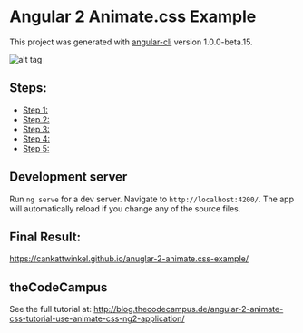 # Angular 2 Animate.css Example

This project was generated with [angular-cli](https://github.com/angular/angular-cli) version 1.0.0-beta.15.

![alt tag](http://fs5.directupload.net/images/161007/9lvrpr4l.gif)



## Steps:
* [Step 1:](https://github.com/CanKattwinkel/anuglar-2-animate.css-example/commit/2f78f5023e0cf2629b978d7bc34e5415e9734bd5)
* [Step 2:](https://github.com/CanKattwinkel/anuglar-2-animate.css-example/commit/e858635a1deaf9ba7923d40857b9585abfe34ef0)
* [Step 3:](https://github.com/CanKattwinkel/anuglar-2-animate.css-example/commit/97c18f7f305fc8b951f39ca32dbe26bb5a827315)
* [Step 4:](https://github.com/CanKattwinkel/anuglar-2-animate.css-example/commit/deb14f5afab5ff4325200d6caefaf729cf6f9ad0)
* [Step 5:](https://github.com/CanKattwinkel/anuglar-2-animate.css-example/commit/8cf6c646c3572f3c757a3c9cb7bbb11174a9076f)

## Development server
Run `ng serve` for a dev server. Navigate to `http://localhost:4200/`. The app will automatically reload if you change any of the source files.

## Final Result:

https://cankattwinkel.github.io/anuglar-2-animate.css-example/

## theCodeCampus
See the full tutorial at:
http://blog.thecodecampus.de/angular-2-animate-css-tutorial-use-animate-css-ng2-application/
